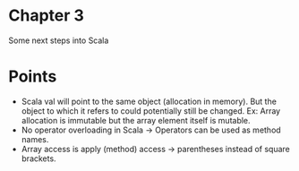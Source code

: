 # Chapter 3
Some next steps into Scala

# Points
* Scala val will point to the same object (allocation in memory). But the object to which it refers to could potentially still be changed. Ex: Array allocation is immutable but the array element itself is mutable.
* No operator overloading in Scala -> Operators can be used as method names.
* Array access is apply (method) access -> parentheses instead of square brackets.
